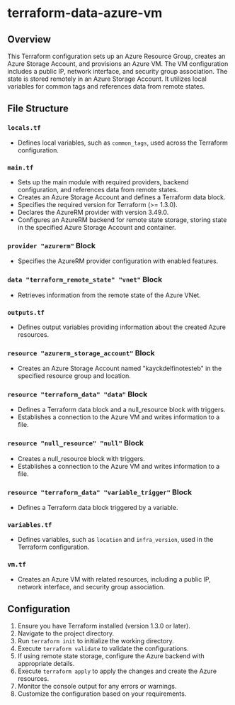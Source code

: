 # terraform-data-azure-vm

## Overview

This Terraform configuration sets up an Azure Resource Group, creates an Azure Storage Account, and provisions an Azure VM. The VM configuration includes a public IP, network interface, and security group association. The state is stored remotely in an Azure Storage Account. It utilizes local variables for common tags and references data from remote states.

## File Structure

### `locals.tf`

- Defines local variables, such as `common_tags`, used across the Terraform configuration.

### `main.tf`

- Sets up the main module with required providers, backend configuration, and references data from remote states.
- Creates an Azure Storage Account and defines a Terraform data block.
- Specifies the required version for Terraform (>= 1.3.0).
- Declares the AzureRM provider with version 3.49.0.
- Configures an AzureRM backend for remote state storage, storing state in the specified Azure Storage Account and container.

### `provider "azurerm"` Block

- Specifies the AzureRM provider configuration with enabled features.

### `data "terraform_remote_state" "vnet"` Block

- Retrieves information from the remote state of the Azure VNet.

### `outputs.tf`

- Defines output variables providing information about the created Azure resources.

### `resource "azurerm_storage_account"` Block

- Creates an Azure Storage Account named "kayckdelfinotesteb" in the specified resource group and location.

### `resource "terraform_data" "data"` Block

- Defines a Terraform data block and a null_resource block with triggers.
- Establishes a connection to the Azure VM and writes information to a file.

### `resource "null_resource" "null"` Block

- Creates a null_resource block with triggers.
- Establishes a connection to the Azure VM and writes information to a file.

### `resource "terraform_data" "variable_trigger"` Block

- Defines a Terraform data block triggered by a variable.

### `variables.tf`

- Defines variables, such as `location` and `infra_version`, used in the Terraform configuration.

### `vm.tf`

- Creates an Azure VM with related resources, including a public IP, network interface, and security group association.

## Configuration

1. Ensure you have Terraform installed (version 1.3.0 or later).
2. Navigate to the project directory.
3. Run `terraform init` to initialize the working directory.
4. Execute `terraform validate` to validate the configurations.
5. If using remote state storage, configure the Azure backend with appropriate details.
6. Execute `terraform apply` to apply the changes and create the Azure resources.
7. Monitor the console output for any errors or warnings.
8. Customize the configuration based on your requirements.